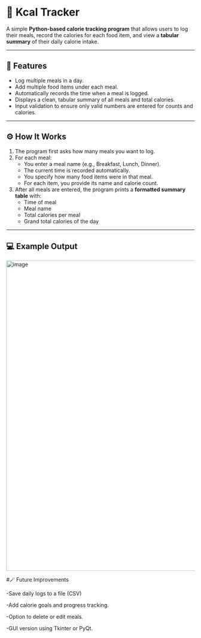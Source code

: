 # 🥗 Kcal Tracker

A simple **Python-based calorie tracking program** that allows users to log their meals, record the calories for each food item, and view a **tabular summary** of their daily calorie intake.

---

## 📜 Features

- Log multiple meals in a day.  
- Add multiple food items under each meal.  
- Automatically records the time when a meal is logged.  
- Displays a clean, tabular summary of all meals and total calories.  
- Input validation to ensure only valid numbers are entered for counts and calories.

---

## ⚙️ How It Works

1. The program first asks how many meals you want to log.  
2. For each meal:
   - You enter a meal name (e.g., Breakfast, Lunch, Dinner).
   - The current time is recorded automatically.
   - You specify how many food items were in that meal.
   - For each item, you provide its name and calorie count.
3. After all meals are entered, the program prints a **formatted summary table** with:
   - Time of meal  
   - Meal name  
   - Total calories per meal  
   - Grand total calories of the day  

---

## 💻 Example Output

<img width="706" height="829" alt="image" src="https://github.com/user-attachments/assets/c150ead3-3f85-4bbc-83e1-394fc9373680" />



#🪄 Future Improvements

-Save daily logs to a file (CSV)

-Add calorie goals and progress tracking.

-Option to delete or edit meals.

-GUI version using Tkinter or PyQt.






